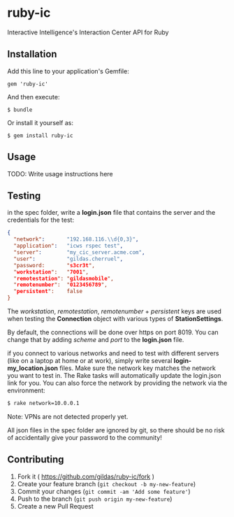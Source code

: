 ruby-ic
=======

Interactive Intelligence's Interaction Center API for Ruby

## Installation

Add this line to your application's Gemfile:

    gem 'ruby-ic'

And then execute:

    $ bundle

Or install it yourself as:

    $ gem install ruby-ic

## Usage

TODO: Write usage instructions here

## Testing
in the spec folder, write a **login.json** file that contains the server and the credentials for the test:
```json
{
  "network":       "192.168.116.\\d{0,3}",
  "application":   "icws rspec test",
  "server":        "my_cic_server.acme.com",
  "user":          "gildas.cherruel",
  "password:       "s3cr3t",
  "workstation":   "7001",
  "remotestation": "gildasmobile",
  "remotenumber":  "0123456789",
  "persistent":    false
}
```
The _workstation_, _remotestation_, _remotenumber_ + _persistent_ keys are used when testing the **Connection** object
with various types of **StationSettings**.

By default, the connections will be done over https on port 8019.
You can change that by adding _scheme_ and _port_ to the **login.json** file.

if you connect to various networks and need to test with different servers (like on a laptop at home or at work),
simply write several **login-my_location.json** files. Make sure the network key matches the network you want to test in.
The Rake tasks will automatically update the login.json link for you.
You can also force the network by providing the network via the environment:

```bash
$ rake network=10.0.0.1
```
Note: VPNs are not detected properly yet.

All json files in the spec folder are ignored by git,
so there should be no risk of accidentally give your password to the community!

## Contributing

1. Fork it ( https://github.com/gildas/ruby-ic/fork )
2. Create your feature branch (`git checkout -b my-new-feature`)
3. Commit your changes (`git commit -am 'Add some feature'`)
4. Push to the branch (`git push origin my-new-feature`)
5. Create a new Pull Request
